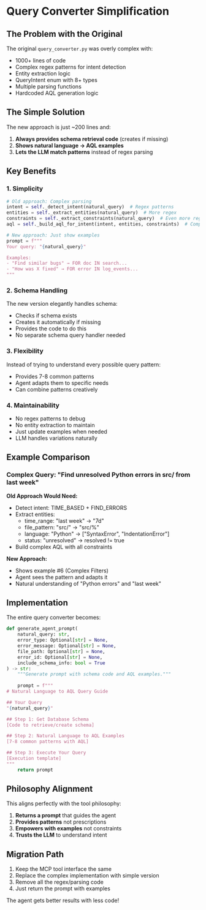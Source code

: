 # Query Converter Simplification

## The Problem with the Original

The original `query_converter.py` was overly complex with:
- 1000+ lines of code
- Complex regex patterns for intent detection
- Entity extraction logic
- QueryIntent enum with 8+ types
- Multiple parsing functions
- Hardcoded AQL generation logic

## The Simple Solution

The new approach is just ~200 lines and:
1. **Always provides schema retrieval code** (creates if missing)
2. **Shows natural language → AQL examples**
3. **Lets the LLM match patterns** instead of regex parsing

## Key Benefits

### 1. Simplicity
```python
# Old approach: Complex parsing
intent = self._detect_intent(natural_query)  # Regex patterns
entities = self._extract_entities(natural_query)  # More regex
constraints = self._extract_constraints(natural_query)  # Even more regex
aql = self._build_aql_for_intent(intent, entities, constraints)  # Complex logic

# New approach: Just show examples
prompt = f"""
Your query: "{natural_query}"

Examples:
- "Find similar bugs" → FOR doc IN search...
- "How was X fixed" → FOR error IN log_events...
"""
```

### 2. Schema Handling
The new version elegantly handles schema:
- Checks if schema exists
- Creates it automatically if missing
- Provides the code to do this
- No separate schema query handler needed

### 3. Flexibility
Instead of trying to understand every possible query pattern:
- Provides 7-8 common patterns
- Agent adapts them to specific needs
- Can combine patterns creatively

### 4. Maintainability
- No regex patterns to debug
- No entity extraction to maintain
- Just update examples when needed
- LLM handles variations naturally

## Example Comparison

### Complex Query: "Find unresolved Python errors in src/ from last week"

**Old Approach Would Need:**
- Detect intent: TIME_BASED + FIND_ERRORS
- Extract entities: 
  - time_range: "last week" → "7d"
  - file_pattern: "src/" → "src/%"
  - language: "Python" → ["SyntaxError", "IndentationError"]
  - status: "unresolved" → resolved != true
- Build complex AQL with all constraints

**New Approach:**
- Shows example #6 (Complex Filters)
- Agent sees the pattern and adapts it
- Natural understanding of "Python errors" and "last week"

## Implementation

The entire query converter becomes:

```python
def generate_agent_prompt(
    natural_query: str,
    error_type: Optional[str] = None,
    error_message: Optional[str] = None,
    file_path: Optional[str] = None,
    error_id: Optional[str] = None,
    include_schema_info: bool = True
) -> str:
    """Generate prompt with schema code and AQL examples."""
    
    prompt = f"""
# Natural Language to AQL Query Guide

## Your Query
"{natural_query}"

## Step 1: Get Database Schema
[Code to retrieve/create schema]

## Step 2: Natural Language to AQL Examples
[7-8 common patterns with AQL]

## Step 3: Execute Your Query
[Execution template]
"""
    return prompt
```

## Philosophy Alignment

This aligns perfectly with the tool philosophy:
1. **Returns a prompt** that guides the agent
2. **Provides patterns** not prescriptions  
3. **Empowers with examples** not constraints
4. **Trusts the LLM** to understand intent

## Migration Path

1. Keep the MCP tool interface the same
2. Replace the complex implementation with simple version
3. Remove all the regex/parsing code
4. Just return the prompt with examples

The agent gets better results with less code!